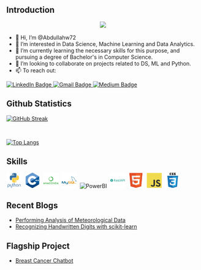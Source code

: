 ## Introduction

<div id="header" align="center">
  <img src="https://media.giphy.com/media/M9gbBd9nbDrOTu1Mqx/giphy.gif" width="100"/>
</div>

- 👋 Hi, I’m @Abdullahw72
- 👀 I’m interested in Data Science, Machine Learning and Data Analytics.
- 🌱 I’m currently learning the necessary skills for this purpose, and pursuing a degree of Bachelor's in Computer Science.
- 💞️ I’m looking to collaborate on projects related to DS, ML and Python.
- 📫 To reach out:

<div id="badges">
  <a href="https://www.linkedin.com/in/abdullahw72/">
    <img src="https://img.shields.io/badge/LinkedIn-blue?style=for-the-badge&logo=linkedin&logoColor=white" alt="LinkedIn Badge" text="ABC"/>
  </a>
  <a href="mailto:abdullahw72@gmail.com">
    <img src="https://img.shields.io/badge/Gmail-D14836?style=for-the-badge&logo=gmail&logoColor=white" alt="Gmail Badge" height="28"/>
<a href="https://medium.com/@Abdullahw72"/>
    <img src="https://img.shields.io/badge/Medium-blue?style=for-the-badge&logo=medium&logoColor=white" alt="Medium Badge"/>
  </a>
</div>

## Github Statistics

[![GitHub Streak](http://github-readme-streak-stats.herokuapp.com?user=Abdullahw72&theme=dark&background=000000)](https://git.io/streak-stats)

<img src="https://komarev.com/ghpvc/?username=Abdullahw72&style=flat-square&color=blue" alt=""/>

[![Top Langs](https://github-readme-stats.vercel.app/api/top-langs/?username=Abdullahw72)](https://github.com/anuraghazra/github-readme-stats)

## Skills
<div>
  <img src="https://github.com/devicons/devicon/blob/master/icons/python/python-original-wordmark.svg" title="Python" alt="Python" width="40" height="40"/>&nbsp;
  <img src="https://github.com/devicons/devicon/blob/master/icons/cplusplus/cplusplus-original.svg" title="C++" alt="C++" width="40" height="40"/>&nbsp;
  <img src="https://github.com/devicons/devicon/blob/master/icons/anaconda/anaconda-original-wordmark.svg" title="Anaconda" alt="Anaconda" width="40" height="40"/>&nbsp;
  <img src="https://github.com/devicons/devicon/blob/master/icons/mysql/mysql-original-wordmark.svg" title="mySQL" alt="mySQL" width="40" height="40"/>&nbsp;
  <img src="https://github.com/microsoft/PowerBI-Icons/blob/main/SVG/Power-BI.svg" title="PowerBI" alt="PowerBI" width="40" height="40"/>&nbsp;
  <img src="https://github.com/devicons/devicon/blob/master/icons/fastapi/fastapi-original-wordmark.svg" title="FastAPI" alt="FastAPI" width="40" height="40"/>&nbsp;
  <img src="https://github.com/devicons/devicon/blob/master/icons/html5/html5-original.svg" title="HTML5" alt="HTML" width="40" height="40"/>&nbsp;
  <img src="https://github.com/devicons/devicon/blob/master/icons/javascript/javascript-original.svg" title="JavaScript" alt="JavaScript" width="40" height="40"/>&nbsp;
  <img src="https://github.com/devicons/devicon/blob/master/icons/css3/css3-original-wordmark.svg" title="CSS" alt="CSS" width="40" height="40"/>&nbsp;

  ## Recent Blogs
  - <a href="https://medium.com/@abdullahw72/performing-analysis-of-meteorological-data-a5e993061fc7"> Performing Analysis of Meteorological Data</a>  
  - <a href="https://medium.com/@abdullahw72/recognizing-handwritten-digits-with-scikit-learn-5f698eb26681"> Recognizing Handwritten Digits with scikit-learn</a>

  ## Flagship Project
  
  - <a href="https://github.com/Abdullahw72/Breast-Cancer-Chatbot"> Breast Cancer Chatbot </a>
  
  
<!---
Abdullahw72/Abdullahw72 is a ✨ special ✨ repository because its `README.md` (this file) appears on your GitHub profile.
You can click the Preview link to take a look at your changes.
--->
